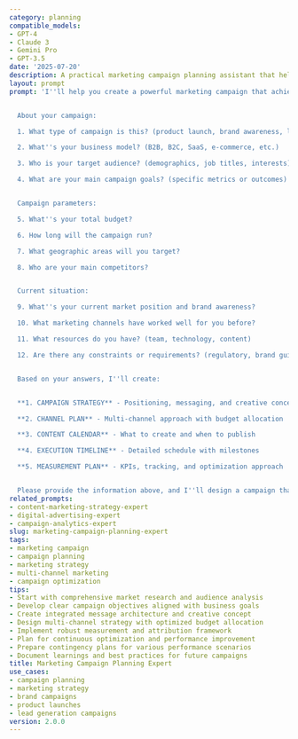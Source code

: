 ```yaml
---
category: planning
compatible_models:
- GPT-4
- Claude 3
- Gemini Pro
- GPT-3.5
date: '2025-07-20'
description: A practical marketing campaign planning assistant that helps you create comprehensive, multi-channel campaigns that drive measurable results. Provide your campaign requirements and I'll develop detailed strategies with channel plans, budgets, timelines, and performance metrics.
layout: prompt
prompt: 'I''ll help you create a powerful marketing campaign that achieves your business objectives. Let me gather information about your campaign needs.


  About your campaign:

  1. What type of campaign is this? (product launch, brand awareness, lead generation, etc.)

  2. What''s your business model? (B2B, B2C, SaaS, e-commerce, etc.)

  3. Who is your target audience? (demographics, job titles, interests)

  4. What are your main campaign goals? (specific metrics or outcomes)


  Campaign parameters:

  5. What''s your total budget?

  6. How long will the campaign run?

  7. What geographic areas will you target?

  8. Who are your main competitors?


  Current situation:

  9. What''s your current market position and brand awareness?

  10. What marketing channels have worked well for you before?

  11. What resources do you have? (team, technology, content)

  12. Are there any constraints or requirements? (regulatory, brand guidelines)


  Based on your answers, I''ll create:


  **1. CAMPAIGN STRATEGY** - Positioning, messaging, and creative concept

  **2. CHANNEL PLAN** - Multi-channel approach with budget allocation

  **3. CONTENT CALENDAR** - What to create and when to publish

  **4. EXECUTION TIMELINE** - Detailed schedule with milestones

  **5. MEASUREMENT PLAN** - KPIs, tracking, and optimization approach


  Please provide the information above, and I''ll design a campaign that delivers maximum impact and ROI.'
related_prompts:
- content-marketing-strategy-expert
- digital-advertising-expert
- campaign-analytics-expert
slug: marketing-campaign-planning-expert
tags:
- marketing campaign
- campaign planning
- marketing strategy
- multi-channel marketing
- campaign optimization
tips:
- Start with comprehensive market research and audience analysis
- Develop clear campaign objectives aligned with business goals
- Create integrated message architecture and creative concept
- Design multi-channel strategy with optimized budget allocation
- Implement robust measurement and attribution framework
- Plan for continuous optimization and performance improvement
- Prepare contingency plans for various performance scenarios
- Document learnings and best practices for future campaigns
title: Marketing Campaign Planning Expert
use_cases:
- campaign planning
- marketing strategy
- brand campaigns
- product launches
- lead generation campaigns
version: 2.0.0
---
```

